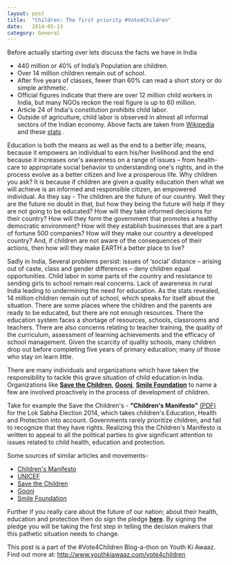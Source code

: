 ```yaml
---
layout: post
title:  "Children: The first priority #Vote4Children"
date:   2014-05-13
category: General
---
```


Before actually starting over lets discuss the facts we have in India

- 440 million or 40% of India’s Population are children.
- Over 14 million children remain out of school.
- After five years of classes, fewer than 60% can read a short story or do simple arithmetic.
- Official figures indicate that there are over 12 million child workers in India, but many NGOs reckon the real figure is up to 60 million.
- Article 24 of India's constitution prohibits child labor.
- Outside of agriculture, child labor is observed in almost all informal sectors of the Indian economy.
Above facts are taken from [Wikipedia][child labor] and these [stats][facts] .


Education is both the means as well as the end to a better life; means, because it empowers an individual to earn his/her livelihood and the end because it increases one's awareness on a range of issues – from health-care to appropriate social behavior to understanding one's rights, and in the process evolve as a better citizen and live a prosperous life. Why children you ask? It is because if children are given a quality education then what we will achieve is an informed and responsible citizen, an empowered individual. As they say - The children are the future of our country. Well they are the future no doubt in that, but how they being the future will help if they are not going to be educated? How will they take informed decisions for their country? How will they form the government that promotes a healthy democratic environment? How will they establish businesses that are a part of fortune 500 companies? How will they make our country a developed country? And, if children are not aware of the consequences of their actions, then how will they make EARTH a better place to live?

Sadly in India, Several problems persist: issues of ‘social’ distance – arising out of caste, class and gender differences – deny children equal opportunities. Child labor in some parts of the country and resistance to sending girls to school remain real concerns. Lack of awareness in rural India leading to undermining the need for education. As the stats revealed, 14 million children remain out of school, which speaks for itself about the situation. There are some places where the children and the parents are ready to be educated, but there are not enough resources. There the education system faces a shortage of resources, schools, classrooms and teachers. There are also concerns relating to teacher training, the quality of the curriculum, assessment of learning achievements and the efficacy of school management. Given the scarcity of quality schools, many children drop out before completing five years of primary education; many of those who stay on learn little.

There are many individuals and organizations which have taken the responsibility to tackle this grave situation of child education in India. Organizations like **[Save the Children][StC]**, **[Goonj][G]**, **[Smile Foundation][SF]** to name a few are involved proactively in the process of development of children.

Take for example the Save the Children's - **"Children's Manifesto"** [(PDF)][CM] for the Lok Sabha Election 2014, which takes children's Education, Health and Protection into account. Governments rarely prioritize children, and fail to recognize that they have rights. Realizing this the Children's Manifesto is written to appeal to all the political parties to give significant attention to issues related to child health, education and protection.

Some sources of similar articles and movements-

- [Children's Manifesto][CM]
- [UNICEF][UNICEF]
- [Save the Children][StC]
- [Goonj][G]
- [Smile Foundation][SF]

Further if you really care about the future of our nation; about their health, education and protection then do sign the pledge **[here][vote4children]**. By signing the pledge you will be taking the first step in telling the decision makers that this pathetic situation needs to change.

This post is a part of the #Vote4Children Blog-a-thon on Youth Ki Awaaz. Find out more at: http://www.youthkiawaaz.com/vote4children

[child labor]: http://en.wikipedia.org/wiki/Child_labour_in_India
[facts]: http://www.friendsofsbt.org/statistics
[StC]: https://www.savethechildren.in/
[G]: http://goonj.org/
[SF]: http://www.smilefoundationindia.org/
[CM]: http://www.savethechildren.in/images/manifesto_final.pdf
[UNICEF]: http://www.unicef.org/india/children_2359.htm
[vote4children]: http://www.youthkiawaaz.com/vote4children